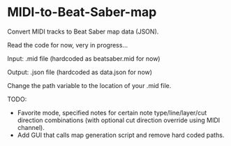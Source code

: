 # MIDI-to-Beat-Saber-map
Convert MIDI tracks to Beat Saber map data (JSON).

Read the code for now, very in progress...

Input: .mid file (hardcoded as beatsaber.mid for now)

Output: .json file (hardcoded as data.json for now)

Change the path variable to the location of your .mid file.

TODO:
- Favorite mode, specified notes for certain note type/line/layer/cut direction combinations (with optional cut direction override using MIDI channel).
- Add GUI that calls map generation script and remove hard coded paths.

